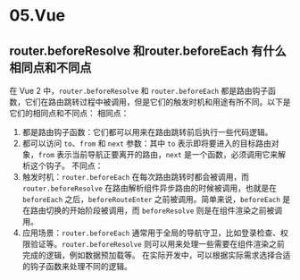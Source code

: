 # 05.Vue



##  router.beforeResolve 和router.beforeEach 有什么相同点和不同点

在 Vue 2 中，`router.beforeResolve` 和 `router.beforeEach` 都是路由钩子函数，它们在路由跳转过程中被调用，但是它们的触发时机和用途有所不同。以下是它们的相同点和不同点：
相同点：
1. 都是路由钩子函数：它们都可以用来在路由跳转前后执行一些代码逻辑。
2. 都可以访问 `to`、`from` 和 `next` 参数：其中 `to` 表示即将要进入的目标路由对象，`from` 表示当前导航正要离开的路由，`next` 是一个函数，必须调用它来解析这个钩子。
不同点：
1. 触发时机：`router.beforeEach` 在每次路由跳转时都会被调用，而 `router.beforeResolve` 在路由解析组件异步路由的时候被调用，也就是在 `beforeEach` 之后，`beforeRouteEnter` 之前被调用。简单来说，`beforeEach` 是在路由切换的开始阶段被调用，而 `beforeResolve` 则是在组件渲染之前被调用。
2. 应用场景：`router.beforeEach` 通常用于全局的导航守卫，比如登录检查、权限验证等。`router.beforeResolve` 则可以用来处理一些需要在组件渲染之前完成的逻辑，例如数据预加载等。
在实际开发中，可以根据实际需求选择合适的钩子函数来处理不同的逻辑。

